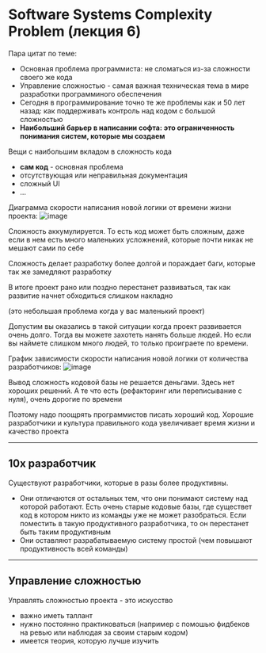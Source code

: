 # Software Systems Complexity Problem (лекция 6)

Пара цитат по теме:
- Основная проблема программиста: не сломаться из-за сложности своего же кода
- Управление сложностью - самая важная техническая тема в мире разработки программиного обеспечения
- Сегодня в программирование точно те же проблемы как и 50 лет назад: как поддерживать контроль над кодом с большой сложностью
- **Наибольший барьер в написании софта: это ограниченность понимания систем, которые мы создаем**

Вещи с наибольшим вкладом в сложность кода
- **сам код** - основная проблема
- отсутствующая или неправильная документация
- сложный UI
- ...

Диаграмма скорости написания новой логики от времени жизни проекта:
![image](https://user-images.githubusercontent.com/57497898/212562715-d96d1b65-9da9-4a98-9297-039ff3774a6c.png)

Сложность аккумулируется. То есть код может быть сложным, даже если в нем есть много маленьких усложнений, которые почти никак не мешают сами по себе

Сложность делает разработку более долгой и пораждает баги, которые так же замедляют разработку

В итоге проект рано или поздно перестанет развиваться, так как развитие начнет обходиться слишком накладно

(это небольшая проблема когда у вас маленький проект)

Допустим вы оказались в такой ситуации когда проект развивается очень долго. Тогда вы можете захотеть нанять больше людей. Но если вы наймете слишком много людей, то только проиграете по времени. 

График зависимости скорости написания новой логики от количества разработчиков:
![image](https://user-images.githubusercontent.com/57497898/212563604-dee033cf-05e7-4c88-be3e-d54afdebdcc6.png)

Вывод сложность кодовой базы не решается деньгами. Здесь нет хороших решений. А те что есть (рефакторинг или переписывание с нуля), очень дорогие по времени

Поэтому надо поощрять программистов писать хороший код. Хорошие разработчики и культура правильного кода увеличивает время жизни и качество проекта

----
## 10x разработчик

Существуют разработчики, которые в разы более продуктивны. 

- Они отличаются от остальных тем, что они понимают систему над которой работают.
Есть очень старые кодовые базы, где существет код в котором никто из команды уже не может разобраться. Если поместить в такую продуктивного разработчика, то он перестанет быть таким продуктивным
- Они оставляют разрабатываемую систему простой (чем повышают продуктивность всей команды)

---- 

## Управление сложностью

Управлять сложностью проекта - это искусство
- важно иметь таллант
- нужно постоянно практиковаться (например с помошью фидбеков на ревью или наблюдая за своим старым кодом)
- имеется теория, которую лучше изучить


